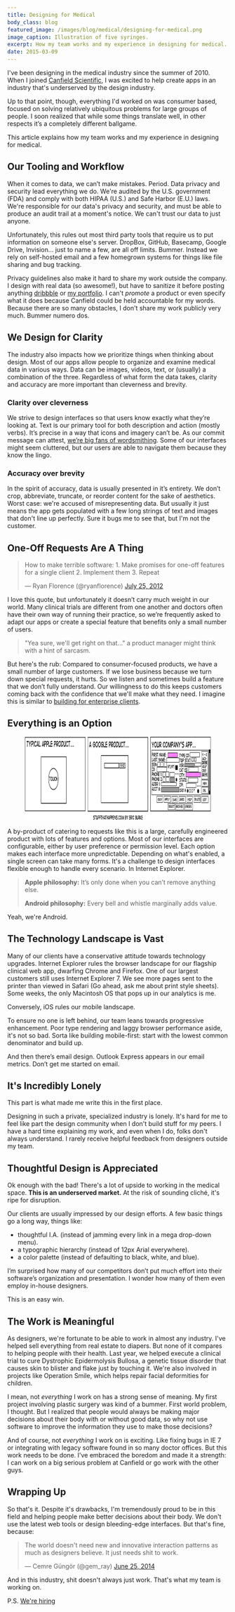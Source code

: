 ```yaml
---
title: Designing for Medical
body_class: blog
featured_image: /images/blog/medical/designing-for-medical.png
image_caption: Illustration of five syringes.
excerpt: How my team works and my experience in designing for medical.
date: 2015-03-09
---
```


I've been designing in the medical industry since the summer of 2010. When I joined [Canfield Scientific](http://www.canfieldsci.com), I was excited to help create apps in an industry that's underserved by the design industry.

Up to that point, though, everything I'd worked on was consumer based, focused on solving relatively ubiquitous problems for large groups of people. I soon realized that while some things translate well, in other respects it’s a completely different ballgame.

This article explains how my team works and my experience in designing for medical.

## Our Tooling and Workflow
When it comes to data, we can’t make mistakes. Period. Data privacy and security lead everything we do. We're audited by the U.S. government (FDA) and comply with both HIPAA (U.S.) and Safe Harbor (E.U.) laws. We're responsible for our data's privacy and security, and must be able to produce an audit trail at a moment's notice. We can't trust our data to just anyone.

Unfortunately, this rules out most third party tools that require us to put information on someone else's server. DropBox, GitHub, Basecamp, Google Drive, Invision... just to name a few, are all off limits. Bummer. Instead we rely on self-hosted email and a few homegrown systems for things like file sharing and bug tracking.

Privacy guidelines also make it hard to share my work outside the company. I design with real data (so awesome!), but have to sanitize it before posting anything [dribbble](http://www.dribbble.com/tedgoas) or [my portfolio](/work). I can't _promote_ a product or even specify what it does because Canfield could be held accountable for my words. Because there are so many obstacles, I don't share my work publicly very much. Bummer numero dos.

## We Design for Clarity
The industry also impacts how we prioritize things when thinking about design. Most of our apps allow people to organize and examine medical data in various ways. Data can be images, videos, text, or (usually) a combination of the three. Regardless of what form the data takes, clarity and accuracy are more important than cleverness and brevity.

### Clarity over cleverness
We strive to design interfaces so that users know exactly what they’re looking at. Text is our primary tool for both description and action (mostly verbs). It’s precise in a way that icons and imagery can’t be. As our commit message can attest, [we’re big fans of wordsmithing](http://www.fastcodesign.com/3026463/from-google-ventures-5-rules-for-writing-great-interface-copy). Some of our interfaces might seem cluttered, but our users are able to navigate them because they know the lingo.

### Accuracy over brevity
In the spirit of accuracy, data is usually presented in it’s entirety. We don’t crop, abbreviate, truncate, or reorder content for the sake of aesthetics. Worst case: we're accused of misrepresenting data. But usually it just means the app gets populated with a few long strings of text and images that don't line up perfectly. Sure it bugs me to see that, but I'm not the customer.

## One-Off Requests Are A Thing
<blockquote class="twitter-tweet" lang="en"><p>How to make terrible software:&#10;&#10;1. Make promises for one-off features for a single client&#10;&#10;2. Implement them&#10;&#10;3. Repeat</p>&mdash; Ryan Florence (@ryanflorence) <a href="https://twitter.com/ryanflorence/status/227967938005700609">July 25, 2012</a></blockquote>
<script async src="//platform.twitter.com/widgets.js" charset="utf-8"></script>

I love this quote, but unfortunately it doesn’t carry much weight in our world. Many clinical trials are different from one another and doctors often have their own way of running their practice, so we’re frequently asked to adapt our apps or create a special feature that benefits only a small number of users.

> "Yea sure, we'll get right on that..." a product manager might think with a hint of sarcasm.

But here's the rub: Compared to consumer-focused products, we have a small number of large customers. If we lose business because we turn down special requests, it hurts. So we listen and sometimes build a feature that we don’t fully understand. Our willingness to do this keeps customers coming back with the confidence that we'll make what they need. I imagine this is similar to [building for enterprise clients](http://spencerfry.com/building-for-the-enterprise).

## Everything is an Option

<figure class="unbound max-w-5xl bg-gray-1 p-4 rounded">
	<img src="/images/blog/medical/ui-bloat.png" alt="Interface Bloat. Cartoon." height="190" width="920">
</figure>

A by-product of catering to requests like this is a large, carefully engineered product with lots of features and options. Most of our interfaces are configurable, either by user preference or permission level. Each option makes each interface more unpredictable. Depending on what's enabled, a single screen can take many forms. It's a challenge to design interfaces flexible enough to handle every scenario. In Internet Explorer.

> <p><strong>Apple philosophy:</strong> It’s only done when you can’t remove anything else.</p><p><strong>Android philosophy:</strong> Every bell and whistle marginally adds value.</p>

Yeah, we're Android.

## The Technology Landscape is Vast
Many of our clients have a conservative attitude towards technology upgrades. Internet Explorer rules the browser landscape for our flagship clinical web app, dwarfing Chrome and Firefox. One of our largest customers still uses Internet Explorer 7. We see more pages sent to the printer than viewed in Safari (Go ahead, ask me about print style sheets). Some weeks, the only Macintosh OS that pops up in our analytics is me.

Conversely, iOS rules our mobile landscape.

To ensure no one is left behind, our team leans towards progressive enhancement. Poor type rendering and laggy browser performance aside, it's not so bad. Sorta like building mobile-first: start with the lowest common denominator and build up.

And then there’s email design. Outlook Express appears in our email metrics. Don’t get me started on email.

## It's Incredibly Lonely
This part is what made me write this in the first place.

Designing in such a private, specialized industry is lonely. It's hard for me to feel like part the design community when I don't build stuff for my peers. I have a hard time explaining my work, and even when I do, folks don't always understand. I rarely receive helpful feedback from designers outside my team.

## Thoughtful Design is Appreciated
Ok enough with the bad! There's a lot of upside to working in the medical space. **This is an underserved market.** At the risk of sounding cliché, it's ripe for disruption.

Our clients are usually impressed by our design efforts. A few basic things go a long way, things like:

* thoughtful I.A. (instead of jamming every link in a mega drop-down menu).
* a typographic hierarchy (instead of 12px Arial everywhere).
* a color palette (instead of defaulting to black, white, and blue).

I’m surprised how many of our competitors don’t put much effort into their software’s organization and presentation. I wonder how many of them even employ in-house designers.

This is an easy win.

## The Work is Meaningful
As designers, we're fortunate to be able to work in almost any industry. I've helped sell everything from real estate to diapers. But none of it compares to helping people with their health. Last year, we helped execute a clinical trial to cure Dystrophic Epidermolysis Bullosa, a genetic tissue disorder that causes skin to blister and flake just by touching it. We're also involved in projects like Operation Smile, which helps repair facial deformities for children.

I mean, not _everything_ I work on has a strong sense of meaning. My first project involving plastic surgery was kind of a bummer. First world problem, I thought. But I realized that people would always be making major decisions about their body with or without good data, so why not use software to improve the information they use to make those decisions?

And of course, not _everything_ I work on is exciting. Like fixing bugs in IE 7 or integrating with legacy software found in so many doctor offices. But this work needs to be done. I've embraced the boredom and made it a strength: I can work on a big serious problem at Canfield or go work with the other guys.

## Wrapping Up
So that's it. Despite it's drawbacks, I'm tremendously proud to be in this field and helping people make better decisions about their body. We don't use the latest web tools or design bleeding-edge interfaces. But that's fine, because:

<div class="embedded-tweet">
	<blockquote class="twitter-tweet" lang="en"><p>The world doesn&#39;t need new and innovative interaction patterns as much as designers believe. It just needs shit to work.</p>&mdash; Cemre Güngör (@gem_ray) <a href="https://twitter.com/gem_ray/status/481855135610847233">June 25, 2014</a></blockquote>
	<script async src="//platform.twitter.com/widgets.js" charset="utf-8"></script>
</div>

And in this industry, shit doesn't always just work. That's what my team is working on.

P.S. [We're hiring](http://www.canfieldsci.com/careers/)
